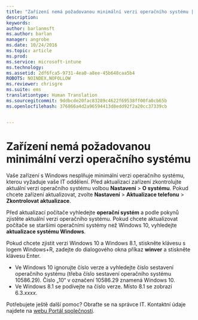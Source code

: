 ```yaml
---
title: "Zařízení nemá požadovanou minimální verzi operačního systému | Microsoft Intune"
description: 
keywords: 
author: barlanmsft
ms.author: barlan
manager: angrobe
ms.date: 10/24/2016
ms.topic: article
ms.prod: 
ms.service: microsoft-intune
ms.technology: 
ms.assetid: 2df6fca5-9731-4ea0-a8ee-45b648caa5b4
ROBOTS: NOINDEX,NOFOLLOW
ms.reviewer: chrisgre
ms.suite: ems
translationtype: Human Translation
ms.sourcegitcommit: 9ddbcde20fac83289c4622f69538ff00fa0cb65b
ms.openlocfilehash: 376866a4d2a96594413d8edd92f2a20cc37339cb


---
```



# <a name="device-doesnt-have-the-required-minimum-operating-system-version"></a>Zařízení nemá požadovanou minimální verzi operačního systému

Vaše zařízení s Windows nesplňuje minimální verzi operačního systému, kterou vyžaduje vaše IT oddělení. Před aktualizací zařízení zkontrolujte aktuální verzi operačního systému volbou **Nastavení** &gt; **O systému**. Pokud chcete zařízení aktualizovat, zvolte **Nastavení** &gt; **Aktualizace telefonu** &gt; **Zkontrolovat aktualizace**.

Před aktualizací počítače vyhledejte **operační systém** a podle pokynů zjistěte aktuální verzi operačního systému. Pokud chcete aktualizovat počítače se staršími operačními systémy než Windows 10, vyhledejte **aktualizace systému Windows**.

Pokud chcete zjistit verzi Windows 10 a Windows 8.1, stiskněte klávesu s logem Windows+R, zadejte do dialogového okna příkaz **winver** a stiskněte klávesu Enter.

- Ve Windows 10 ignorujte číslo verze a vyhledejte číslo sestavení operačního systému (třeba číslo sestavení operačního systému 10586.29). Číslo „10“ v označení 10586.29 znamená Windows 10.
- Ve Windows 8.1 se podívejte na číslo verze. Místo 8.1 se zobrazí 6.3.*xxxx*.

Potřebujete ještě další pomoc? Obraťte se na správce IT. Kontaktní údaje najdete na [webu Portál společnosti](http://portal.manage.microsoft.com).



<!--HONumber=Nov16_HO1-->


